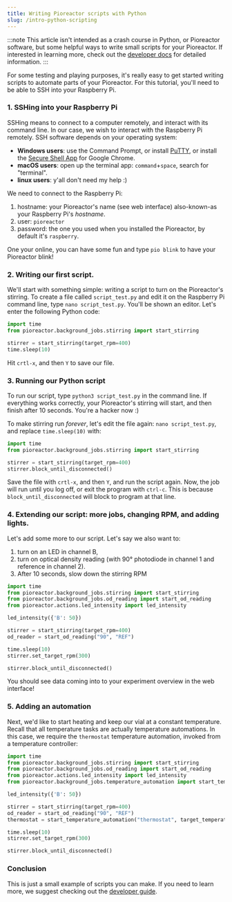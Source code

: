 ```yaml
---
title: Writing Pioreactor scripts with Python
slug: /intro-python-scripting
---
```


:::note
This article isn't intended as a crash course in Python, or Pioreactor software, but some helpful ways to write small scripts for your Pioreactor. If interested in learning more, check out the [developer docs](/developer-guide/introduction) for detailed information.
:::

For some testing and playing purposes, it's really easy to get started writing scripts to automate parts of your Pioreactor. For this tutorial, you'll need to be able to SSH into your Raspberry Pi.

### 1. SSHing into your Raspberry Pi

SSHing means to connect to a computer remotely, and interact with its command line. In our case, we wish to interact with the Raspberry Pi remotely. SSH software depends on your operating system:

 - **Windows users**: use the Command Prompt, or install [PuTTY](https://www.putty.org/), or install the [Secure Shell App](https://chrome.google.com/webstore/detail/secure-shell-app/pnhechapfaindjhompbnflcldabbghjo?hl=en) for Google Chrome.
 - **macOS users**: open up the terminal app: `command`+`space`, search for "terminal".
 - **linux users**: y'all don't need my help :)


We need to connect to the Raspberry Pi:

1. hostname: your Pioreactor's name (see web interface) also-known-as your Raspberry Pi's _hostname_.
2. user: `pioreactor`
3. password: the one you used when you installed the Pioreactor, by default it's `raspberry`.

One your online, you can have some fun and type `pio blink` to have your Pioreactor blink!

### 2. Writing our first script.

We'll start with something simple: writing a script to turn on the Pioreactor's stirring. To create a file called `script_test.py` and edit it on the Raspberry Pi command line, type `nano script_test.py`. You'll be shown an editor. Let's enter the following Python code:

```python
import time
from pioreactor.background_jobs.stirring import start_stirring

stirrer = start_stirring(target_rpm=400)
time.sleep(10)

```

Hit `crtl-x`, and then `Y` to save our file.

### 3. Running our Python script

To run our script, type `python3 script_test.py` in the command line. If everything works correctly, your Pioreactor's stirring will start, and then finish after 10 seconds. You're a hacker now :)

To make stirring run _forever_, let's edit the file again: `nano script_test.py`, and replace `time.sleep(10)` with:

```python {5}
import time
from pioreactor.background_jobs.stirring import start_stirring

stirrer = start_stirring(target_rpm=400)
stirrer.block_until_disconnected()
```

Save the file with `crtl-x`, and then `Y`, and run the script again. Now, the job will run until you log off, or exit the program with `ctrl-c`. This is because `block_until_disconnected` will block to program at that line.


### 4. Extending our script: more jobs, changing RPM, and adding lights.

Let's add some more to our script. Let's say we also want to:
1. turn on an LED in channel B,
2. turn on optical density reading (with 90° photodiode in channel 1 and reference in channel 2).
3. After 10 seconds, slow down the stirring RPM

```python {3,4,6,9,11,12}
import time
from pioreactor.background_jobs.stirring import start_stirring
from pioreactor.background_jobs.od_reading import start_od_reading
from pioreactor.actions.led_intensity import led_intensity

led_intensity({'B': 50})

stirrer = start_stirring(target_rpm=400)
od_reader = start_od_reading("90", "REF")

time.sleep(10)
stirrer.set_target_rpm(300)

stirrer.block_until_disconnected()
```

You should see data coming into to your experiment overview in the web interface!

### 5. Adding an automation

Next, we'd like to start heating and keep our vial at a constant temperature. Recall that all temperature tasks are actually temperature automations. In this case, we require the `thermostat` temperature automation, invoked from a temperature controller:

```python {5,11}
import time
from pioreactor.background_jobs.stirring import start_stirring
from pioreactor.background_jobs.od_reading import start_od_reading
from pioreactor.actions.led_intensity import led_intensity
from pioreactor.background_jobs.temperature_automation import start_temperature_automation

led_intensity({'B': 50})

stirrer = start_stirring(target_rpm=400)
od_reader = start_od_reading("90", "REF")
thermostat = start_temperature_automation("thermostat", target_temperature=32)

time.sleep(10)
stirrer.set_target_rpm(300)

stirrer.block_until_disconnected()
```

### Conclusion

This is just a small example of scripts you can make. If you need to learn more, we suggest checking out the [developer guide](/developer-guide/introduction).


